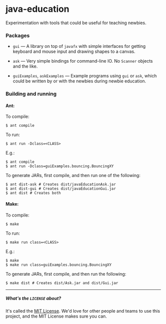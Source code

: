 # java-education

Experimentation with tools that could be useful for teaching newbies.

### Packages

- `gui` &mdash; A library on top of `javafx` with simple interfaces for
getting keyboard and mouse input and drawing shapes to a canvas.

- `ask` &mdash; Very simple bindings for command-line IO. No `Scanner`
objects and the like.

- `guiExamples`, `askExamples` &mdash; Example programs using `gui` or `ask`,
which could be written by or with the newbies during newbie education.

### Building and running


#### Ant:

To compile:

```
$ ant compile
```

To run:

```
$ ant run -Dclass=<CLASS>
```

E.g.:

```
$ ant compile
$ ant run -Dclass=guiExamples.bouncing.BouncingXY
```

To generate JARs, first compile, and then run one of the following:

```
$ ant dist-ask # Creates dist/javaEducationAsk.jar
$ ant dist-gui # Creates dist/javaEducationGui.jar
$ ant dist # Creates both
```

#### Make:

To compile:

```
$ make
```

To run:

```
$ make run class=<CLASS>
```

E.g.:

```
$ make
$ make run class=guiExamples.bouncing.BouncingXY
```

To generate JARs, first compile, and then run the following:

```
$ make dist # Creates dist/Ask.jar and dist/Gui.jar
```

---

##### What's the `LICENSE` about?

It's called the [MIT License](http://choosealicense.com/licenses/mit/).
We'd love for other people and teams to use this project, and the MIT License
makes sure you can.
